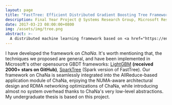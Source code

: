 ```yaml
---
layout: page
title: "FastTree: Efficient Distributed Gradient Boosting Tree Framework"
description: Final Year Project @ Systems Research Group, Microsoft Research Asia
date: 2017-03-23 08:00:00+0800
img: /assets/img/tree.png
abstract: >-
  A distributed machine learning framework based on <a href="https://en.wikipedia.org/wiki/Gradient_boosting#Gradient_tree_boosting" target="_blank">Gradient Boosting Decision Tree</a> (GBDT, GBRT, GBM or MART). The current version is built on top of <i>ChaNa</i>, the RDMA-optimized distributed computing engine developed by MSRA Systems Group. With both system-level and algorithm-level optimizations, memory usage and communication cost are reduced, and the performance is better than popular similar tools (e.g. XGBoost).
---
```


I have developed the framework on <i>ChaNa</i>. It's worth mentioning that, the techniques we proposed are general, and have been implemented in Microsoft's other opensource GBDT frameworks: <a href="https://github.com/Microsoft/LightGBM" target="_blank">LightGBM</a> <b>(received 2000+ stars on GitHub)</b>, <a href="https://github.com/cloudml/SparkTree" target="_blank">SparkTree</a> (Spark version of FastTree). Our framework on ChaNa is seamlessly integrated into the AllReduce-based application module of ChaNa, enjoying the NUMA-aware architectural design and RDMA networking optimizations of ChaNa, while introducing almost no system overhead thanks to ChaNa's very low-level abstractions. My undergraduate thesis is based on this project.